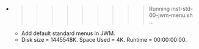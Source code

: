 * >>>>>>>>> Running inst-std-00-jwm-menu.sh ...
  * Add default standard menus in JWM.
  * Disk size = 1445548K. Space Used = 4K. Runtime = 00:00:00:00.
